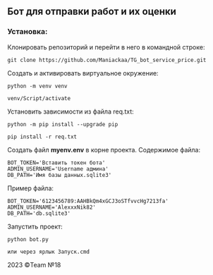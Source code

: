 ## Бот для отправки работ и их оценки

### Установка:

Клонировать репозиторий и перейти в него в командной строке:

```
git clone https://github.com/Maniackaa/TG_bot_service_price.git
```



Cоздать и активировать виртуальное окружение:

```
python -m venv venv
```

```
venv/Script/activate
```

Установить зависимости из файла req.txt:

```
python -m pip install --upgrade pip
```

```
pip install -r req.txt
```

Создать файл **myenv.env** в корне проекта.
Содержимое файла:
```
BOT_TOKEN='Вставить токен бота'
ADMIN_USERNAME='Username админа'
DB_PATH='Имя базы данных.sqlite3'  
```
Пример файла:
```
BOT_TOKEN='6123456789:AAHBkQm4xGCJ3oSTfvvcHg7213fa'
ADMIN_USERNAME='AlexxxNik82'
DB_PATH='db.sqlite3'
```

Запустить проект:

```
python bot.py

или через ярлык Запуск.cmd
```



2023 ©️Team №18 

